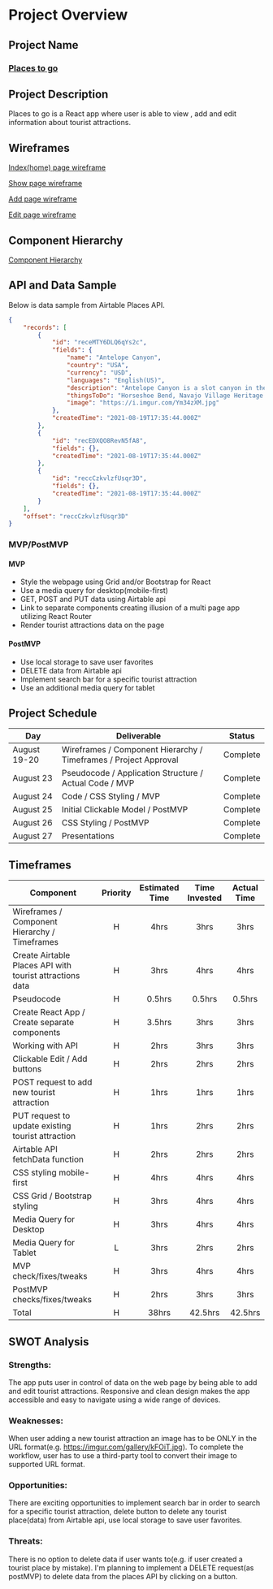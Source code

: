 # Project Overview

## Project Name

### [Places to go](https://places-to-go.netlify.app/)

## Project Description

Places to go is a React app where user is able to view , add and edit information about tourist attractions. 


## Wireframes

[Index(home) page wireframe](https://whimsical.com/places-to-go-wireframes-index-page-Nyq2t9Um9q34gkGe7a1UFB)

[Show page wireframe](https://whimsical.com/places-to-go-wireframes-show-page-6UdyDQj11g4XbEhb6hZpQZ)

[Add page wireframe](https://whimsical.com/places-to-go-wireframes-add-page-CqGKDv2cZtXY8WbsPPaNDB)

[Edit page wireframe](https://whimsical.com/places-to-go-wireframes-edit-page-SAbjG6sWs9YSkB7R6wSBvU)


## Component Hierarchy

[Component Hierarchy](https://whimsical.com/places-to-go-component-hierarchy-6Z22ibMtruURssGpLEqWZd)


## API and Data Sample

Below is data sample from Airtable Places API.

```json
{
    "records": [
        {
            "id": "receMTY6DLQ6qYs2c",
            "fields": {
                "name": "Antelope Canyon",
                "country": "USA",
                "currency": "USD",
                "languages": "English(US)",
                "description": "Antelope Canyon is a slot canyon in the American Southwest, on Navajo land east of Page, Arizona. It includes two separate, scenic slot canyon section...",
                "thingsToDo": "Horseshoe Bend, Navajo Village Heritage Center, Glen Canyon Dam Overlook, Waterholes Canyon, Lower Antelope Canyon, Glen Canyon National ...",
                "image": "https://i.imgur.com/Ym34zXM.jpg"
            },
            "createdTime": "2021-08-19T17:35:44.000Z"
        },
        {
            "id": "recEDXQO8RevN5fA8",
            "fields": {},
            "createdTime": "2021-08-19T17:35:44.000Z"
        },
        {
            "id": "reccCzkvlzfUsqr3D",
            "fields": {},
            "createdTime": "2021-08-19T17:35:44.000Z"
        }
    ],
    "offset": "reccCzkvlzfUsqr3D"
}
```


### MVP/PostMVP 

#### MVP 

- Style the webpage using Grid and/or Bootstrap for React
- Use a media query for desktop(mobile-first)
- GET, POST and PUT data using Airtable api
- Link to separate components creating illusion of a multi page app utilizing React Router
- Render tourist attractions data on the page 

#### PostMVP  

- Use local storage to save user favorites
- DELETE data from Airtable api
- Implement search bar for a specific tourist attraction
- Use an additional media query for tablet


## Project Schedule

| Day          | Deliverable                                                               | Status       |
| ------------ | ------------------------------------------------------------------------- | ------------ |
| August 19-20 | Wireframes / Component Hierarchy / Timeframes / Project Approval          |   Complete   |
| August 23    | Pseudocode / Application Structure / Actual Code / MVP                    |   Complete   |
| August 24    | Code / CSS Styling / MVP                                                  |   Complete   |
| August 25    | Initial Clickable Model / PostMVP                                         |   Complete   |
| August 26    | CSS Styling / PostMVP                                                     |   Complete   |
| August 27    | Presentations                                                             |   Complete   |


## Timeframes

| Component                                                | Priority | Estimated Time | Time Invested | Actual Time |
| -------------------------------------------------------- | :------: | :------------: | :-----------: | :---------: |
| Wireframes / Component Hierarchy / Timeframes            |    H     |      4hrs      |     3hrs      |     3hrs    |
| Create Airtable Places API with tourist attractions data |    H     |      3hrs      |     4hrs      |     4hrs    |
| Pseudocode                                               |    H     |    0.5hrs      |   0.5hrs      |   0.5hrs    |
| Create React App / Create separate components            |    H     |    3.5hrs      |     3hrs      |     3hrs    |
| Working with API                                         |    H     |      2hrs      |     3hrs      |     3hrs    |
| Clickable Edit / Add buttons                             |    H     |      2hrs      |     2hrs      |     2hrs    |
| POST request to add new tourist attraction               |    H     |      1hrs      |     1hrs      |     1hrs    |
| PUT request to update existing tourist attraction        |    H     |      1hrs      |     2hrs      |     2hrs    |
| Airtable API fetchData function                          |    H     |      2hrs      |     2hrs      |     2hrs    |
| CSS styling mobile-first                                 |    H     |      4hrs      |     4hrs      |     4hrs    |
| CSS Grid / Bootstrap styling                             |    H     |      3hrs      |     4hrs      |     4hrs    |
| Media Query for Desktop                                  |    H     |      3hrs      |     4hrs      |     4hrs    |
| Media Query for Tablet                                   |    L     |      3hrs      |     2hrs      |     2hrs    |
| MVP check/fixes/tweaks                                   |    H     |      3hrs      |     4hrs      |     4hrs    |
| PostMVP checks/fixes/tweaks                              |    H     |      2hrs      |     3hrs      |     3hrs    |
| Total                                                    |    H     |     38hrs      |   42.5hrs     |  42.5hrs    |


## SWOT Analysis

### Strengths:
The app puts user in control of data on the web page by being able to add and edit tourist attractions.
Responsive and clean design makes the app accessible and easy to navigate using a wide range of devices.

### Weaknesses:
When user adding a new tourist attraction an image has to be ONLY in the URL format(e.g. https://imgur.com/gallery/kFOiT.jpg).
To complete the workflow, user has to use a third-party tool to convert their image to supported URL format.

### Opportunities:
There are exciting opportunities to implement search bar in order to search for a specific tourist attraction, delete button to delete any tourist place(data) from Airtable api, use local storage to save user favorites.

### Threats:
There is no option to delete data if user wants to(e.g. if user created a tourist place by mistake).
I'm planning to implement a DELETE request(as postMVP) to delete data from the places API by clicking on a button.
 
